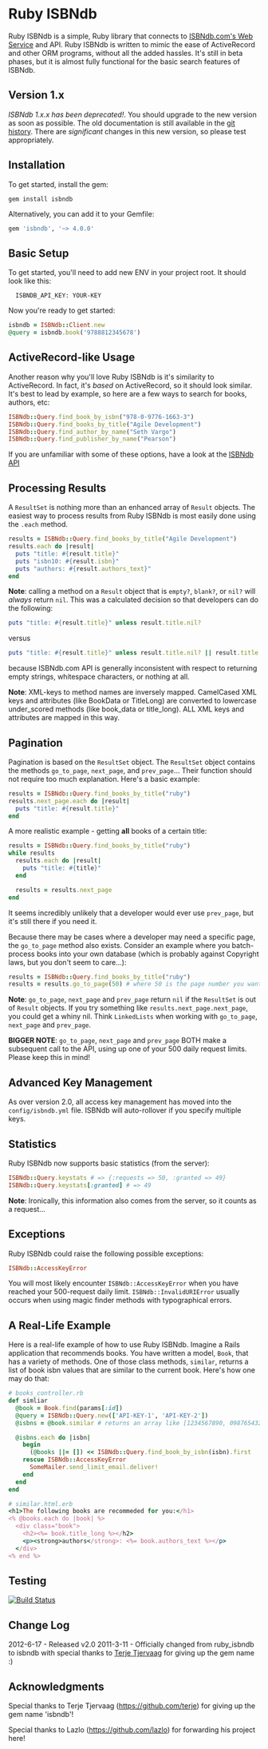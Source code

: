 Ruby ISBNdb
===========
Ruby ISBNdb is a simple, Ruby library that connects to [ISBNdb.com's Web Service](http://isbndb.com) and API. Ruby ISBNdb is written to mimic the ease of ActiveRecord and other ORM programs, without all the added hassles. It's still in beta phases, but it is almost fully functional for the basic search features of ISBNdb.

Version 1.x
-----------
*ISBNdb 1.x.x has been deprecated!*. You should upgrade to the new version as soon as possible. The old documentation is still available in the [git history](https://github.com/sethvargo/isbndb/tree/75cfe76d096f92b2dfaf1c1b42d7c84ff86fcbc0). There are *significant* changes in this new version, so please test appropriately.

Installation
------------
To get started, install the gem:

    gem install isbndb

Alternatively, you can add it to your Gemfile:

```ruby
gem 'isbndb', '~> 4.0.0'
```

Basic Setup
-----------
To get started, you'll need to add new ENV in your project root. It should look like this:

```env
  ISBNDB_API_KEY: YOUR-KEY
```

Now you're ready to get started:

```ruby
isbndb = ISBNdb::Client.new
@query = isbndb.book('9788812345678')
```

ActiveRecord-like Usage
-----------------------
Another reason why you'll love Ruby ISBNdb is it's similarity to ActiveRecord. In fact, it's *based* on ActiveRecord, so it should look similar. It's best to lead by example, so here are a few ways to search for books, authors, etc:

```ruby
ISBNdb::Query.find_book_by_isbn("978-0-9776-1663-3")
ISBNdb::Query.find_books_by_title("Agile Development")
ISBNdb::Query.find_author_by_name("Seth Vargo")
ISBNdb::Query.find_publisher_by_name("Pearson")
```

If you are unfamiliar with some of these options, have a look at the [ISBNdb API](http://isbndb.com/docs/api/)

Processing Results
------------------
A `ResultSet` is nothing more than an enhanced array of `Result` objects. The easiest way to process results from Ruby ISBNdb is most easily done using the `.each` method.

```ruby
results = ISBNdb::Query.find_books_by_title("Agile Development")
results.each do |result|
  puts "title: #{result.title}"
  puts "isbn10: #{result.isbn}"
  puts "authors: #{result.authors_text}"
end
```

**Note**: calling a method on a `Result` object that is `empty?`, `blank?`, or `nil?` will *always* return `nil`. This was a calculated decision so that developers can do the following:

```ruby
puts "title: #{result.title}" unless result.title.nil?
```

versus

```ruby
puts "title: #{result.title}" unless result.title.nil? || result.title.blank? || result.title.empty?
```

because ISBNdb.com API is generally inconsistent with respect to returning empty strings, whitespace characters, or nothing at all.

**Note**: XML-keys to method names are inversely mapped. CamelCased XML keys and attributes (like BookData or TitleLong) are converted to lowercase under_scored methods (like book_data or title_long). ALL XML keys and attributes are mapped in this way.

Pagination
----------
Pagination is based on the `ResultSet` object. The `ResultSet` object contains the methods `go_to_page`, `next_page`, and `prev_page`... Their function should not require too much explanation. Here's a basic example:

```ruby
results = ISBNdb::Query.find_books_by_title("ruby")
results.next_page.each do |result|
  puts "title: #{result.title}"
end
```

A more realistic example - getting **all** books of a certain title:

```ruby
results = ISBNdb::Query.find_books_by_title("ruby")
while results
  results.each do |result|
    puts "title: #{title}"
  end

  results = results.next_page
end
```

It seems incredibly unlikely that a developer would ever use `prev_page`, but it's still there if you need it.

Because there may be cases where a developer may need a specific page, the `go_to_page` method also exists. Consider an example where you batch-process books into your own database (which is probably against Copyright laws, but you don't seem to care...):

```ruby
results = ISBNdb::Query.find_books_by_title("ruby")
results = results.go_to_page(50) # where 50 is the page number you want
```

**Note**: `go_to_page`, `next_page` and `prev_page` return `nil` if the `ResultSet` is out of `Result` objects. If you try something like `results.next_page.next_page`, you could get a whiny nil. Think `LinkedLists` when working with `go_to_page`, `next_page` and `prev_page`.

**BIGGER NOTE**: `go_to_page`, `next_page` and `prev_page` BOTH make a subsequent call to the API, using up one of your 500 daily request limits. Please keep this in mind!

Advanced Key Management
-----------------------
As over version 2.0, all access key management has moved into the `config/isbndb.yml` file. ISBNdb will auto-rollover if you specify multiple keys.

Statistics
----------
Ruby ISBNdb now supports basic statistics (from the server):

```ruby
ISBNdb::Query.keystats # => {:requests => 50, :granted => 49}
ISBNdb::Query.keystats[:granted] # => 49
```

**Note**: Ironically, this information also comes from the server, so it counts as a request...

Exceptions
----------
Ruby ISBNdb could raise the following possible exceptions:

```ruby
ISBNdb::AccessKeyError
```

You will most likely encounter `ISBNdb::AccessKeyError` when you have reached your 500-request daily limit. `ISBNdb::InvalidURIError` usually occurs when using magic finder methods with typographical errors.

A Real-Life Example
-------------------
Here is a real-life example of how to use Ruby ISBNdb. Imagine a Rails application that recommends books. You have written a model, `Book`, that has a variety of methods. One of those class methods, `similar`, returns a list of book isbn values that are similar to the current book. Here's how one may do that:

```ruby
# books_controller.rb
def simliar
  @book = Book.find(params[:id])
  @query = ISBNdb::Query.new(['API-KEY-1', 'API-KEY-2'])
  @isbns = @book.similar # returns an array like [1234567890, 0987654321, 3729402827...]

  @isbns.each do |isbn|
    begin
      (@books ||= []) << ISBNdb::Query.find_book_by_isbn(isbn).first
    rescue ISBNdb::AccessKeyError
      SomeMailer.send_limit_email.deliver!
    end
  end
end
```

```ruby
# similar.html.erb
<h1>The following books are recommeded for you:</h1>
<% @books.each do |book| %>
  <div class="book">
    <h2><%= book.title_long %></h2>
    <p><strong>authors</strong>: <%= book.authors_text %></p>
  </div>
<% end %>
```

Testing
-------
[![Build Status](http://travis-ci.org/sethvargo/isbndb.png)](http://travis-ci.org/sethvargo/isbndb)

Change Log
----------
2012-6-17 - Released v2.0
2011-3-11 - Officially changed from ruby_isbndb to isbndb with special thanks to [Terje Tjervaag](https://github.com/terje) for giving up the gem name :)

Acknowledgments
----------------
Special thanks to Terje Tjervaag (https://github.com/terje) for giving up the gem name 'isbndb'!

Special thanks to Lazlo (https://github.com/lazlo) for forwarding his project here!
